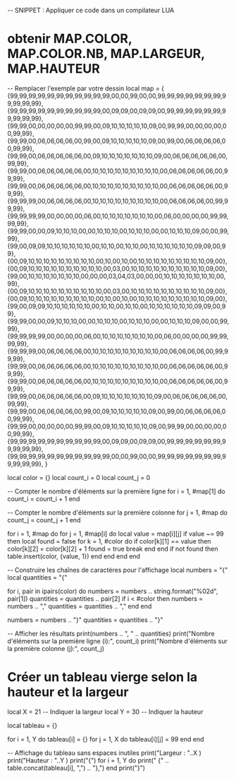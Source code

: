 -- SNIPPET : Appliquer ce code dans un compilateur LUA


# obtenir MAP.COLOR, MAP.COLOR.NB, MAP.LARGEUR, MAP.HAUTEUR #


-- Remplacer l'exemple par votre dessin
local map =    {
        {99,99,99,99,99,99,99,99,99,99,99,00,00,99,00,00,99,99,99,99,99,99,99,99,99,99,99},
        {99,99,99,99,99,99,99,99,99,99,00,09,09,00,09,09,00,99,99,99,99,99,99,99,99,99,99},
        {99,99,00,00,00,00,00,99,99,00,09,10,10,10,10,10,09,00,99,99,00,00,00,00,00,99,99},
        {99,99,00,06,06,06,06,00,99,00,09,10,10,10,10,10,09,00,99,00,06,06,06,06,00,99,99},
        {99,99,00,06,06,06,06,06,00,09,10,10,10,10,10,10,10,09,00,06,06,06,06,06,00,99,99},
        {99,99,00,06,06,06,06,06,00,10,10,10,10,10,10,10,10,10,00,06,06,06,06,06,00,99,99},
        {99,99,00,06,06,06,06,06,00,10,10,10,10,10,10,10,10,10,00,06,06,06,06,06,00,99,99},
        {99,99,99,00,06,06,06,06,00,10,10,10,10,10,10,10,10,10,00,06,06,06,06,00,99,99,99},
        {99,99,99,99,00,00,00,00,06,00,10,10,10,10,10,10,10,00,06,00,00,00,00,99,99,99,99},
        {99,99,00,00,09,10,10,10,00,00,10,10,10,00,10,10,10,00,00,10,10,10,09,00,00,99,99},
        {99,00,09,09,10,10,10,10,10,10,00,10,10,00,10,10,00,10,10,10,10,10,10,09,09,00,99},
        {00,09,10,10,10,10,10,10,10,10,10,00,10,00,10,00,10,10,10,10,10,10,10,10,10,09,00},
        {00,09,10,10,10,10,10,10,10,10,10,10,00,03,00,10,10,10,10,10,10,10,10,10,10,09,00},
        {99,00,10,10,10,10,10,10,10,00,00,00,03,04,03,00,00,00,10,10,10,10,10,10,10,00,99},
        {00,09,10,10,10,10,10,10,10,10,10,10,00,03,00,10,10,10,10,10,10,10,10,10,10,09,00},
        {00,09,10,10,10,10,10,10,10,10,10,00,10,00,10,00,10,10,10,10,10,10,10,10,10,09,00},
        {99,00,09,09,10,10,10,10,10,10,00,10,10,00,10,10,00,10,10,10,10,10,10,09,09,00,99},
        {99,99,00,00,09,10,10,10,00,00,10,10,10,00,10,10,10,00,00,10,10,10,09,00,00,99,99},
        {99,99,99,99,00,00,00,00,06,00,10,10,10,10,10,10,10,00,06,00,00,00,00,99,99,99,99},
        {99,99,99,00,06,06,06,06,00,10,10,10,10,10,10,10,10,10,00,06,06,06,06,00,99,99,99},
        {99,99,00,06,06,06,06,06,00,10,10,10,10,10,10,10,10,10,00,06,06,06,06,06,00,99,99},
        {99,99,00,06,06,06,06,06,00,10,10,10,10,10,10,10,10,10,00,06,06,06,06,06,00,99,99},
        {99,99,00,06,06,06,06,06,00,09,10,10,10,10,10,10,10,09,00,06,06,06,06,06,00,99,99},
        {99,99,00,06,06,06,06,00,99,00,09,10,10,10,10,10,09,00,99,00,06,06,06,06,00,99,99},
        {99,99,00,00,00,00,00,99,99,00,09,10,10,10,10,10,09,00,99,99,00,00,00,00,00,99,99},
        {99,99,99,99,99,99,99,99,99,99,00,09,09,00,09,09,00,99,99,99,99,99,99,99,99,99,99},
        {99,99,99,99,99,99,99,99,99,99,99,00,00,99,00,00,99,99,99,99,99,99,99,99,99,99,99},
    }

local color = {}
local count_i = 0
local count_j = 0

-- Compter le nombre d'éléments sur la première ligne
for i = 1, #map[1] do
    count_i = count_i + 1
end

-- Compter le nombre d'éléments sur la première colonne
for j = 1, #map do
    count_j = count_j + 1
end

for i = 1, #map do
    for j = 1, #map[i] do
        local value = map[i][j]
        if value ~= 99 then
            local found = false
            for k = 1, #color do
                if color[k][1] == value then
                    color[k][2] = color[k][2] + 1
                    found = true
                    break
                end
            end
            if not found then
                table.insert(color, {value, 1})
            end
        end
    end
end

-- Construire les chaînes de caractères pour l'affichage
local numbers = "{"
local quantities = "{"

for i, pair in ipairs(color) do
    numbers = numbers .. string.format("%02d", pair[1])
    quantities = quantities .. pair[2]
    if i < #color then
        numbers = numbers .. ","
        quantities = quantities .. ","
    end
end

numbers = numbers .. "}"
quantities = quantities .. "}"

-- Afficher les résultats
print(numbers .. ", " .. quantities)
print("Nombre d'éléments sur la première ligne (i):", count_i)
print("Nombre d'éléments sur la première colonne (j):", count_j)


# Créer un tableau vierge selon la hauteur et la largeur #


local X = 21  -- Indiquer la largeur 
local Y = 30  -- Indiquer la hauteur 

local tableau = {}

for i = 1, Y do
    tableau[i] = {}
    for j = 1, X do
        tableau[i][j] = 99
    end
end

-- Affichage du tableau sans espaces inutiles
print("Largeur : "..X )
print("Hauteur : "..Y )
print("{")
for i = 1, Y do
    print("    {" .. table.concat(tableau[i], ",") .. "},")
end
print("}")